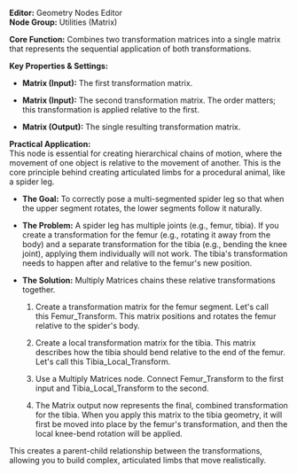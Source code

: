 **Editor:** Geometry Nodes Editor  
**Node Group:** Utilities (Matrix)

**Core Function:** Combines two transformation matrices into a single matrix that represents the sequential application of both transformations.

**Key Properties & Settings:**

- **Matrix (Input):** The first transformation matrix.
    
- **Matrix (Input):** The second transformation matrix. The order matters; this transformation is applied relative to the first.
    
- **Matrix (Output):** The single resulting transformation matrix.
    

**Practical Application:**  
This node is essential for creating hierarchical chains of motion, where the movement of one object is relative to the movement of another. This is the core principle behind creating articulated limbs for a procedural animal, like a spider leg.

- **The Goal:** To correctly pose a multi-segmented spider leg so that when the upper segment rotates, the lower segments follow it naturally.
    
- **The Problem:** A spider leg has multiple joints (e.g., femur, tibia). If you create a transformation for the femur (e.g., rotating it away from the body) and a separate transformation for the tibia (e.g., bending the knee joint), applying them individually will not work. The tibia's transformation needs to happen after and relative to the femur's new position.
    
- **The Solution:** Multiply Matrices chains these relative transformations together.
    
    1. Create a transformation matrix for the femur segment. Let's call this Femur_Transform. This matrix positions and rotates the femur relative to the spider's body.
        
    2. Create a local transformation matrix for the tibia. This matrix describes how the tibia should bend relative to the end of the femur. Let's call this Tibia_Local_Transform.
        
    3. Use a Multiply Matrices node. Connect Femur_Transform to the first input and Tibia_Local_Transform to the second.
        
    4. The Matrix output now represents the final, combined transformation for the tibia. When you apply this matrix to the tibia geometry, it will first be moved into place by the femur's transformation, and then the local knee-bend rotation will be applied.
        

This creates a parent-child relationship between the transformations, allowing you to build complex, articulated limbs that move realistically.